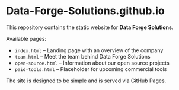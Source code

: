 # Data-Forge-Solutions.github.io

This repository contains the static website for **Data Forge Solutions**.

Available pages:

- `index.html` – Landing page with an overview of the company
- `team.html` – Meet the team behind Data Forge Solutions
- `open-source.html` – Information about our open source projects
- `paid-tools.html` – Placeholder for upcoming commercial tools

The site is designed to be simple and is served via GitHub Pages.
